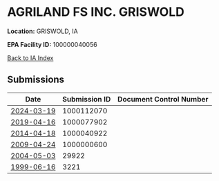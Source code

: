 # AGRILAND FS INC.  GRISWOLD

**Location:** GRISWOLD, IA

**EPA Facility ID:** 100000040056

[Back to IA Index](../../index.md)

## Submissions

| Date | Submission ID | Document Control Number |
|------|--------------|-------------------------|
| [2024-03-19](submissions/1000112070.md) | 1000112070 |  |
| [2019-04-16](submissions/1000077902.md) | 1000077902 |  |
| [2014-04-18](submissions/1000040922.md) | 1000040922 |  |
| [2009-04-24](submissions/1000000600.md) | 1000000600 |  |
| [2004-05-03](submissions/29922.md) | 29922 |  |
| [1999-06-16](submissions/3221.md) | 3221 |  |
